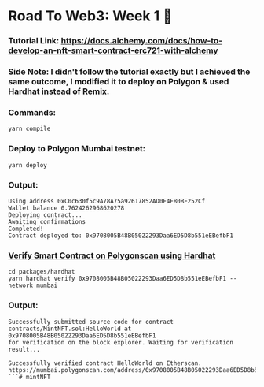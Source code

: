 # Road To Web3: Week 1 🥳

### Tutorial Link: https://docs.alchemy.com/docs/how-to-develop-an-nft-smart-contract-erc721-with-alchemy
### Side Note: I didn't follow the tutorial exactly but I achieved the same outcome, I modified it to deploy on Polygon & used Hardhat instead of Remix.

### Commands:
```
yarn compile
```
### Deploy to Polygon Mumbai testnet:
```
yarn deploy
```
### Output:
```
Using address 0xC0c630f5c9A78A75a92617852AD0F4E80BF252Cf
Wallet balance 0.7624262968620278
Deploying contract...
Awaiting confirmations
Completed!
Contract deployed to: 0x9708005B48B05022293Daa6ED5D8b551eEBefbF1
```

### [Verify Smart Contract on Polygonscan using Hardhat](https://coinsbench.com/verify-smart-contract-on-polygonscan-using-hardhat-9b8331dbd888)

```
cd packages/hardhat
yarn hardhat verify 0x9708005B48B05022293Daa6ED5D8b551eEBefbF1 --network mumbai
```
### Output:
```
Successfully submitted source code for contract
contracts/MintNFT.sol:HelloWorld at 0x9708005B48B05022293Daa6ED5D8b551eEBefbF1
for verification on the block explorer. Waiting for verification result...

Successfully verified contract HelloWorld on Etherscan.
https://mumbai.polygonscan.com/address/0x9708005B48B05022293Daa6ED5D8b551eEBefbF1#code
```# mintNFT
